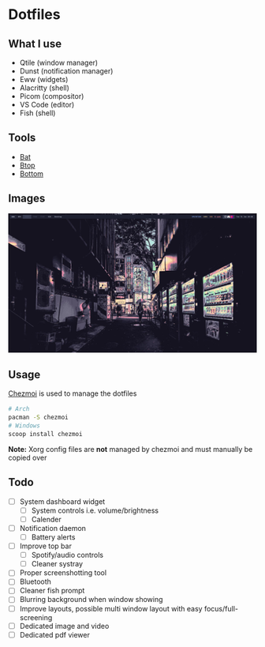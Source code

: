 # Dotfiles
## What I use
- Qtile (window manager)
- Dunst (notification manager)
- Eww (widgets)
- Alacritty (shell)
- Picom (compositor)
- VS Code (editor)
- Fish (shell)

## Tools
- [Bat](https://github.com/sharkdp/bat)
- [Btop](https://github.com/aristocratos/btop)
- [Bottom](https://github.com/ClementTsang/bottom)

## Images
![desktop image](desktop.png)

## Usage
[Chezmoi](https://www.chezmoi.io/) is used to manage the dotfiles

```sh
# Arch
pacman -S chezmoi
# Windows
scoop install chezmoi
```

**Note:** Xorg config files are **not** managed by chezmoi and must manually be copied over

## Todo
- [ ] System dashboard widget
  - [ ] System controls i.e. volume/brightness
  - [ ] Calender
- [ ] Notification daemon
  - [ ] Battery alerts
- [ ] Improve top bar
  - [ ] Spotify/audio controls
  - [ ] Cleaner systray  
- [ ] Proper screenshotting tool
- [ ] Bluetooth
- [ ] Cleaner fish prompt
- [ ] Blurring background when window showing
- [ ] Improve layouts, possible multi window layout with easy focus/full-screening
- [ ] Dedicated image and video
- [ ] Dedicated pdf viewer
